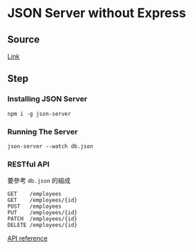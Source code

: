 # JSON Server without Express

## Source

[Link](https://medium.com/codingthesmartway-com-blog/create-a-rest-api-with-json-server-36da8680136d)

## Step

### Installing JSON Server

```shell
npm i -g json-server
```

### Running The Server

```shell
json-server --watch db.json
```

### RESTful API

要參考 `db.json` 的組成

```text
GET    /employees
GET    /employees/{id}
POST   /employees
PUT    /employees/{id}
PATCH  /employees/{id}
DELETE /employees/{id}
```

[API reference](https://github.com/typicode/json-server)
